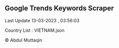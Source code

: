 

## Google Trends Keywords Scraper 
 
Last Update 13-03-2023 , 03:56:03

Country List :
VIETNAM.json



© Abdul Muttaqin 
